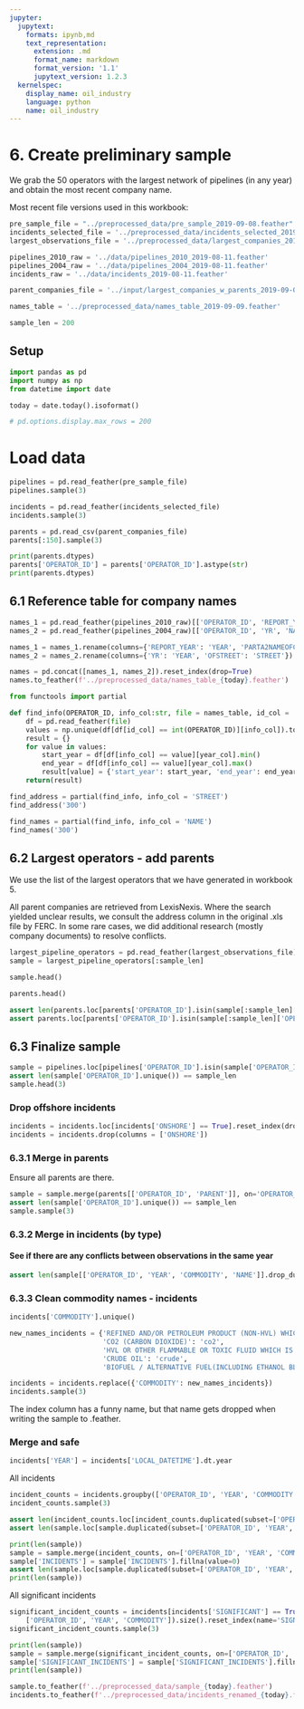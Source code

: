 ```yaml
---
jupyter:
  jupytext:
    formats: ipynb,md
    text_representation:
      extension: .md
      format_name: markdown
      format_version: '1.1'
      jupytext_version: 1.2.3
  kernelspec:
    display_name: oil_industry
    language: python
    name: oil_industry
---
```


# 6. Create preliminary sample


We grab the 50 operators with the largest network of pipelines (in any year) and obtain the most recent company name.


Most recent file versions used in this workbook:

```python
pre_sample_file = "../preprocessed_data/pre_sample_2019-09-08.feather"
incidents_selected_file = '../preprocessed_data/incidents_selected_2019-08-22.feather'
largest_observations_file = '../preprocessed_data/largest_companies_2019-09-08.feather'

pipelines_2010_raw = '../data/pipelines_2010_2019-08-11.feather'
pipelines_2004_raw = '../data/pipelines_2004_2019-08-11.feather'
incidents_raw = '../data/incidents_2019-08-11.feather'

parent_companies_file = '../input/largest_companies_w_parents_2019-09-09.csv'

names_table = '../preprocessed_data/names_table_2019-09-09.feather'
```

```python
sample_len = 200
```

## Setup

```python
import pandas as pd
import numpy as np
from datetime import date

today = date.today().isoformat()
```

```python
# pd.options.display.max_rows = 200
```

# Load data

```python
pipelines = pd.read_feather(pre_sample_file)
pipelines.sample(3)
```

```python
incidents = pd.read_feather(incidents_selected_file)
incidents.sample(3)
```

```python
parents = pd.read_csv(parent_companies_file)
parents[:150].sample(3)
```

```python
print(parents.dtypes)
parents['OPERATOR_ID'] = parents['OPERATOR_ID'].astype(str)
print(parents.dtypes)
```

## 6.1 Reference table for company names

```python
names_1 = pd.read_feather(pipelines_2010_raw)[['OPERATOR_ID', 'REPORT_YEAR', 'PARTA2NAMEOFCOMP', 'PARTA4STREET']]
names_2 = pd.read_feather(pipelines_2004_raw)[['OPERATOR_ID', 'YR', 'NAME', 'OFSTREET']]

names_1 = names_1.rename(columns={'REPORT_YEAR': 'YEAR', 'PARTA2NAMEOFCOMP': 'NAME', 'PARTA4STREET': 'STREET'})
names_2 = names_2.rename(columns={'YR': 'YEAR', 'OFSTREET': 'STREET'})

names = pd.concat([names_1, names_2]).reset_index(drop=True)
names.to_feather(f'../preprocessed_data/names_table_{today}.feather')
```

```python
from functools import partial

def find_info(OPERATOR_ID, info_col:str, file = names_table, id_col = 'OPERATOR_ID', year_col = 'YEAR'):
    df = pd.read_feather(file)
    values = np.unique(df[df[id_col] == int(OPERATOR_ID)][info_col]).tolist()
    result = {}
    for value in values:
        start_year = df[df[info_col] == value][year_col].min()
        end_year = df[df[info_col] == value][year_col].max()
        result[value] = {'start_year': start_year, 'end_year': end_year}
    return(result)

find_address = partial(find_info, info_col = 'STREET')
find_address('300')
```

```python
find_names = partial(find_info, info_col = 'NAME')
find_names('300')
```

## 6.2 Largest operators - add parents


We use the list of the largest operators that we have generated in workbook 5.


All parent companies are retrieved from LexisNexis. Where the search yielded unclear results, we consult the address column in the original .xls file by FERC. In some rare cases, we did additional research (mostly company documents) to resolve conflicts.

```python
largest_pipeline_operators = pd.read_feather(largest_observations_file)
sample = largest_pipeline_operators[:sample_len]

sample.head()
```

```python
parents.head()
```

```python
assert len(parents.loc[parents['OPERATOR_ID'].isin(sample[:sample_len]['OPERATOR_ID'])]) == sample_len
assert parents.loc[parents['OPERATOR_ID'].isin(sample[:sample_len]['OPERATOR_ID'])]['PARENT'].isna().sum() == 0
```

## 6.3 Finalize sample

```python
sample = pipelines.loc[pipelines['OPERATOR_ID'].isin(sample['OPERATOR_ID'])].copy()
assert len(sample['OPERATOR_ID'].unique()) == sample_len
sample.head(3)
```

### Drop offshore incidents

```python
incidents = incidents.loc[incidents['ONSHORE'] == True].reset_index(drop = True)
incidents = incidents.drop(columns = ['ONSHORE'])
```

### 6.3.1 Merge in parents


Ensure all parents are there.

```python
sample = sample.merge(parents[['OPERATOR_ID', 'PARENT']], on='OPERATOR_ID')
assert len(sample['OPERATOR_ID'].unique()) == sample_len
sample.sample(3)
```

### 6.3.2 Merge in incidents (by type) 


#### See if there are any conflicts between observations in the same year

```python
assert len(sample[['OPERATOR_ID', 'YEAR', 'COMMODITY', 'NAME']].drop_duplicates()) == len(sample[['OPERATOR_ID', 'COMMODITY', 'YEAR']].drop_duplicates())
```

### 6.3.3 Clean commodity names - incidents

```python
incidents['COMMODITY'].unique()
```

```python
new_names_incidents = {'REFINED AND/OR PETROLEUM PRODUCT (NON-HVL) WHICH IS A LIQUID AT AMBIENT CONDITIONS': 'non-hvl', 
                       'CO2 (CARBON DIOXIDE)': 'co2', 
                       'HVL OR OTHER FLAMMABLE OR TOXIC FLUID WHICH IS A GAS AT AMBIENT CONDITIONS': 'hvl', 
                       'CRUDE OIL': 'crude', 
                       'BIOFUEL / ALTERNATIVE FUEL(INCLUDING ETHANOL BLENDS)': 'hvl'}

incidents = incidents.replace({'COMMODITY': new_names_incidents})
incidents.sample(3)
```

The index column has a funny name, but that name gets dropped when writing the sample to .feather.


### Merge and safe

```python
incidents['YEAR'] = incidents['LOCAL_DATETIME'].dt.year
```

All incidents

```python
incident_counts = incidents.groupby(['OPERATOR_ID', 'YEAR', 'COMMODITY']).size().reset_index(name='INCIDENTS')
incident_counts.sample(3)

assert len(incident_counts.loc[incident_counts.duplicated(subset=['OPERATOR_ID', 'YEAR', 'COMMODITY'])]) == 0
assert len(sample.loc[sample.duplicated(subset=['OPERATOR_ID', 'YEAR', 'COMMODITY'])]) == 0
```

```python
print(len(sample))
sample = sample.merge(incident_counts, on=['OPERATOR_ID', 'YEAR', 'COMMODITY'], how='left')
sample['INCIDENTS'] = sample['INCIDENTS'].fillna(value=0)
assert len(sample.loc[sample.duplicated(subset=['OPERATOR_ID', 'YEAR', 'COMMODITY'])]) == 0
print(len(sample))
```

All significant incidents

```python
significant_incident_counts = incidents[incidents['SIGNIFICANT'] == True].groupby(
    ['OPERATOR_ID', 'YEAR', 'COMMODITY']).size().reset_index(name='SIGNIFICANT_INCIDENTS')
significant_incident_counts.sample(3)
```

```python
print(len(sample))
sample = sample.merge(significant_incident_counts, on=['OPERATOR_ID', 'YEAR', 'COMMODITY'], how='left')
sample['SIGNIFICANT_INCIDENTS'] = sample['SIGNIFICANT_INCIDENTS'].fillna(value=0)
print(len(sample))
```

```python
sample.to_feather(f'../preprocessed_data/sample_{today}.feather')
incidents.to_feather(f'../preprocessed_data/incidents_renamed_{today}.feather')
```

```python

```
